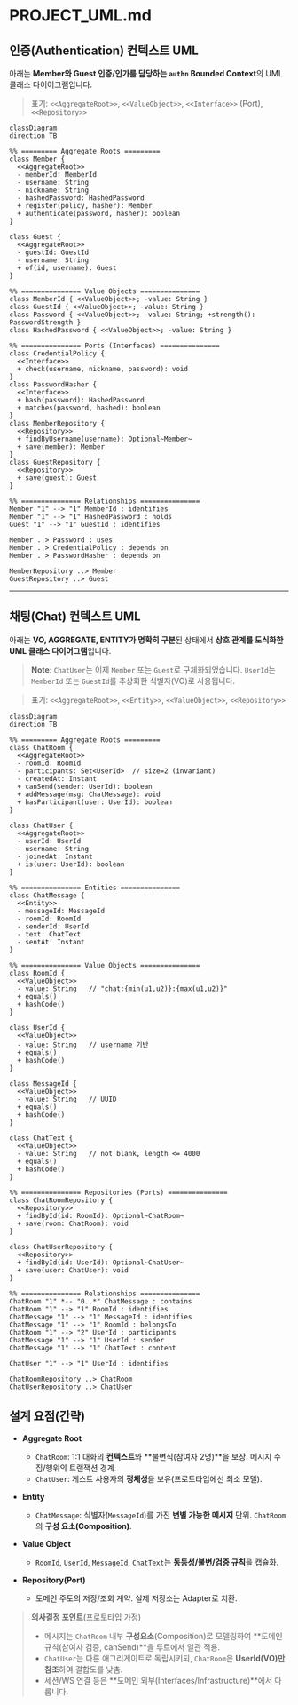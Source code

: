 # PROJECT_UML.md

## 인증(Authentication) 컨텍스트 UML

아래는 **Member와 Guest 인증/인가를 담당하는 `authn` Bounded Context**의 UML 클래스 다이어그램입니다.

> 표기: `<<AggregateRoot>>`, `<<ValueObject>>`, `<<Interface>>` (Port), `<<Repository>>`

```mermaid
classDiagram
direction TB

%% ========= Aggregate Roots =========
class Member {
  <<AggregateRoot>>
  - memberId: MemberId
  - username: String
  - nickname: String
  - hashedPassword: HashedPassword
  + register(policy, hasher): Member
  + authenticate(password, hasher): boolean
}

class Guest {
  <<AggregateRoot>>
  - guestId: GuestId
  - username: String
  + of(id, username): Guest
}

%% =============== Value Objects ===============
class MemberId { <<ValueObject>>; -value: String }
class GuestId { <<ValueObject>>; -value: String }
class Password { <<ValueObject>>; -value: String; +strength(): PasswordStrength }
class HashedPassword { <<ValueObject>>; -value: String }

%% =============== Ports (Interfaces) ===============
class CredentialPolicy {
  <<Interface>>
  + check(username, nickname, password): void
}
class PasswordHasher {
  <<Interface>>
  + hash(password): HashedPassword
  + matches(password, hashed): boolean
}
class MemberRepository {
  <<Repository>>
  + findByUsername(username): Optional~Member~
  + save(member): Member
}
class GuestRepository {
  <<Repository>>
  + save(guest): Guest
}

%% =============== Relationships ===============
Member "1" --> "1" MemberId : identifies
Member "1" --> "1" HashedPassword : holds
Guest "1" --> "1" GuestId : identifies

Member ..> Password : uses
Member ..> CredentialPolicy : depends on
Member ..> PasswordHasher : depends on

MemberRepository ..> Member
GuestRepository ..> Guest
```

---

## 채팅(Chat) 컨텍스트 UML

아래는 **VO, AGGREGATE, ENTITY가 명확히 구분**된 상태에서 **상호 관계를 도식화한 UML 클래스 다이어그램**입니다.

> **Note**: `ChatUser`는 이제 `Member` 또는 `Guest`로 구체화되었습니다. `UserId`는 `MemberId` 또는 `GuestId`를 추상화한 식별자(VO)로 사용됩니다.

> 표기: `<<AggregateRoot>>`, `<<Entity>>`, `<<ValueObject>>`, `<<Repository>>`

```mermaid
classDiagram
direction TB

%% ========= Aggregate Roots =========
class ChatRoom {
  <<AggregateRoot>>
  - roomId: RoomId
  - participants: Set<UserId>  // size=2 (invariant)
  - createdAt: Instant
  + canSend(sender: UserId): boolean
  + addMessage(msg: ChatMessage): void
  + hasParticipant(user: UserId): boolean
}

class ChatUser {
  <<AggregateRoot>>
  - userId: UserId
  - username: String
  - joinedAt: Instant
  + is(user: UserId): boolean
}

%% =============== Entities ===============
class ChatMessage {
  <<Entity>>
  - messageId: MessageId
  - roomId: RoomId
  - senderId: UserId
  - text: ChatText
  - sentAt: Instant
}

%% =============== Value Objects ===============
class RoomId {
  <<ValueObject>>
  - value: String   // "chat:{min(u1,u2)}:{max(u1,u2)}"
  + equals()
  + hashCode()
}

class UserId {
  <<ValueObject>>
  - value: String   // username 기반
  + equals()
  + hashCode()
}

class MessageId {
  <<ValueObject>>
  - value: String   // UUID
  + equals()
  + hashCode()
}

class ChatText {
  <<ValueObject>>
  - value: String   // not blank, length <= 4000
  + equals()
  + hashCode()
}

%% =============== Repositories (Ports) ===============
class ChatRoomRepository {
  <<Repository>>
  + findById(id: RoomId): Optional~ChatRoom~
  + save(room: ChatRoom): void
}

class ChatUserRepository {
  <<Repository>>
  + findById(id: UserId): Optional~ChatUser~
  + save(user: ChatUser): void
}

%% =============== Relationships ===============
ChatRoom "1" *-- "0..*" ChatMessage : contains
ChatRoom "1" --> "1" RoomId : identifies
ChatMessage "1" --> "1" MessageId : identifies
ChatMessage "1" --> "1" RoomId : belongsTo
ChatRoom "1" --> "2" UserId : participants
ChatMessage "1" --> "1" UserId : sender
ChatMessage "1" --> "1" ChatText : content

ChatUser "1" --> "1" UserId : identifies

ChatRoomRepository ..> ChatRoom
ChatUserRepository ..> ChatUser
```

## 설계 요점(간략)

* **Aggregate Root**

  * `ChatRoom`: 1:1 대화의 **컨텍스트**와 **불변식(참여자 2명)**을 보장. 메시지 수집/행위의 트랜잭션 경계.
  * `ChatUser`: 게스트 사용자의 **정체성**을 보유(프로토타입에선 최소 모델).
* **Entity**

  * `ChatMessage`: 식별자(`MessageId`)를 가진 **변별 가능한 메시지** 단위. `ChatRoom`의 **구성 요소(Composition)**.
* **Value Object**

  * `RoomId`, `UserId`, `MessageId`, `ChatText`는 **동등성/불변/검증 규칙**을 캡슐화.
* **Repository(Port)**

  * 도메인 주도의 저장/조회 계약. 실제 저장소는 Adapter로 치환.

> **의사결정 포인트**(프로토타입 가정)
>
> * 메시지는 `ChatRoom` 내부 **구성요소**(Composition)로 모델링하여 **도메인 규칙(참여자 검증, canSend)**을 루트에서 일관 적용.
> * `ChatUser`는 다른 애그리게이트로 독립시키되, `ChatRoom`은 **UserId(VO)만 참조**하여 결합도를 낮춤.
> * 세션/WS 연결 등은 **도메인 외부(Interfaces/Infrastructure)**에서 다룹니다.